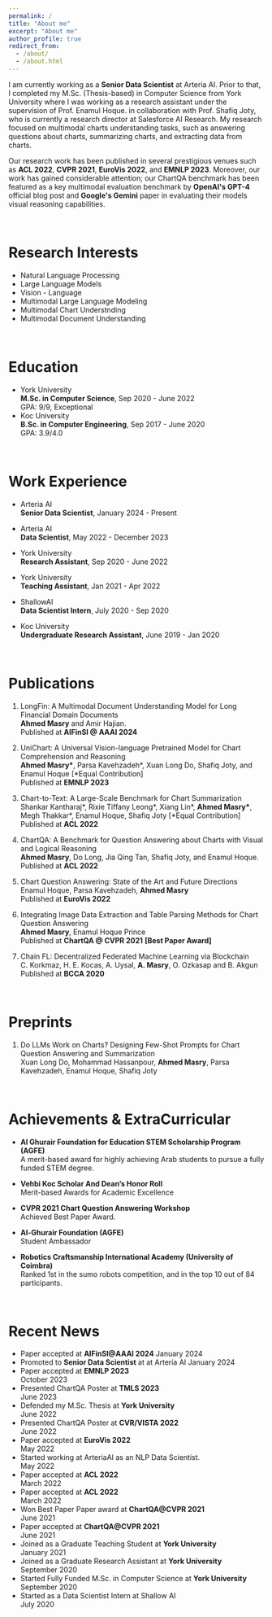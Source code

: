 ```yaml
---
permalink: /
title: "About me"
excerpt: "About me"
author_profile: true
redirect_from: 
  - /about/
  - /about.html
---
```



I am currently working as a **Senior Data Scientist** at <a href="https://www.arteria.ai/" style="text-decoration: none; color: #99FF9FF;">Arteria AI</a>. Prior to that, I completed my M.Sc. (Thesis-based) in Computer Science from <a href="https://www.yorku.ca/" style="text-decoration: none; color: #99FF9FF;">York University</a> where I was working as a research assistant under the supervision of <a href="http://www.yorku.ca/enamulh/index.html" style="text-decoration: none; color: #99FF9FF;">Prof. Enamul Hoque</a>. in collaboration with <a href="https://raihanjoty.github.io/" style="text-decoration: none; color: #99FF9FF;">Prof. Shafiq Joty</a>, who is currently a research director at <a href="https://www.salesforceairesearch.com/" style="text-decoration: none; color: #99FF9FF;">Salesforce AI Research</a>. My research focused on multimodal charts understanding tasks, such as answering questions about charts, summarizing charts, and extracting data from charts.

Our research work has been published in several prestigious venues such as **ACL 2022**, **CVPR 2021**, **EuroVis 2022**, and **EMNLP 2023**. Moreover, our work has gained considerable attention; our <a href="https://github.com/vis-nlp/ChartQA" style="text-decoration: none; color: #99FF9FF;">ChartQA benchmark</a> has been featured as a key multimodal evaluation benchmark by **OpenAI's GPT-4** official blog post and **Google's Gemini** paper in evaluating their models visual reasoning capabilities.

<br />

Research Interests
======
* Natural Language Processing
* Large Language Models
* Vision - Language
* Multimodal Large Language Modeling
* Multimodal Chart Understnding
* Multimodal Document Understanding

<br />

Education
======

* <a href="https://www.yorku.ca/" style="text-decoration: none; color: #99FF9FF;">York University</a>  
**M.Sc. in Computer Science**, Sep 2020 - June 2022  
GPA: 9/9, Exceptional
* <a href="https://www.ku.edu.tr/en/" style="text-decoration: none; color: #99FF9FF;">Koc University</a>  
**B.Sc. in Computer Engineering**, Sep 2017 - June 2020  
GPA: 3.9/4.0

<br />

Work Experience
======
* <a href="https://www.arteria.ai/" style="text-decoration: none; color: #99FF9FF;">Arteria AI</a>  
**Senior Data Scientist**, January 2024 - Present
  
* <a href="https://www.arteria.ai/" style="text-decoration: none; color: #99FF9FF;">Arteria AI</a>  
**Data Scientist**, May 2022 - December 2023
  
* <a href="https://www.yorku.ca/" style="text-decoration: none; color: #99FF9FF;">York University</a>  
**Research Assistant**, Sep 2020 - June 2022

* <a href="https://www.yorku.ca/" style="text-decoration: none; color: #99FF9FF;">York University</a>  
**Teaching Assistant**, Jan 2021 - Apr 2022

* ShallowAI  
**Data Scientist Intern**, July 2020 - Sep 2020

* <a href="https://www.ku.edu.tr/en/" style="text-decoration: none; color: #99FF9FF;">Koc University</a>     
**Undergraduate Research Assistant**, June 2019 - Jan 2020

<br />

Publications
======

1. <a href="https://arxiv.org/abs/2401.15050" style="text-decoration: none; color: #99FF9FF;">LongFin: A Multimodal Document Understanding Model for Long Financial Domain Documents</a>  
**Ahmed Masry** and Amir Hajian.  
Published at **AIFinSI @ AAAI 2024**

3. <a href="https://arxiv.org/abs/2305.14761" style="text-decoration: none; color: #99FF9FF;">UniChart: A Universal Vision-language Pretrained Model for Chart Comprehension and Reasoning</a>  
**Ahmed Masry\***, Parsa Kavehzadeh\*, Xuan Long Do, Shafiq Joty, and Enamul Hoque [\*Equal Contribution]  
Published at **EMNLP 2023**

4. <a href="https://aclanthology.org/2022.acl-long.277/" style="text-decoration: none; color: #99FF9FF;">Chart-to-Text: A Large-Scale Benchmark for Chart Summarization</a>  
Shankar Kantharaj\*, Rixie Tiffany Leong\*, Xiang Lin\*, **Ahmed Masry\***, Megh Thakkar\*, Enamul Hoque, Shafiq Joty [\*Equal Contribution]  
Published at **ACL 2022**

5. <a href="https://aclanthology.org/2022.findings-acl.177/" style="text-decoration: none; color: #99FF9FF;">ChartQA: A Benchmark for Question Answering about Charts with Visual and Logical Reasoning</a>  
**Ahmed Masry**, Do Long, Jia Qing Tan, Shafiq Joty, and Enamul Hoque.  
Published at **ACL 2022**

6. <a href="https://arxiv.org/abs/2205.03966" style="text-decoration: none; color: #99FF9FF;">Chart Question Answering: State of the Art and Future Directions</a>   
Enamul Hoque, Parsa Kavehzadeh, **Ahmed Masry**  
Published at **EuroVis 2022**

7. <a href="https://www.yorku.ca/enamulh/papers/cqaw.pdf" style="text-decoration: none; color: #99FF9FF;">Integrating Image Data Extraction and Table Parsing Methods for Chart Question Answering</a>  
**Ahmed Masry**, Enamul Hoque Prince  
Published at **ChartQA @ CVPR 2021** **[Best Paper Award]**

8. <a href="https://ieeexplore.ieee.org/document/9274451" style="text-decoration: none; color: #99FF9FF;">Chain FL: Decentralized Federated Machine Learning via Blockchain</a>  
C. Korkmaz, H. E. Kocas, A. Uysal, **A. Masry**, O. Ozkasap and B. Akgun  
Published at **BCCA 2020**

<br />

Preprints
======

1. <a href="https://arxiv.org/abs/2312.10610" style="text-decoration: none; color: #99FF9FF;">Do LLMs Work on Charts? Designing Few-Shot Prompts for Chart Question Answering and Summarization</a>  
Xuan Long Do, Mohammad Hassanpour, **Ahmed Masry**, Parsa Kavehzadeh, Enamul Hoque, Shafiq Joty

<br />

Achievements & ExtraCurricular
======
* **Al Ghurair Foundation for Education STEM Scholarship Program (AGFE)**  
A merit-based award for highly achieving Arab students to pursue a fully funded STEM degree.

* **Vehbi Koc Scholar And Dean’s Honor Roll**  
Merit-based Awards for Academic Excellence

* **CVPR 2021 Chart Question Answering Workshop**  
Achieved Best Paper Award.

* **Al-Ghurair Foundation (AGFE)**  
Student Ambassador

* **Robotics Craftsmanship International Academy (University of Coimbra)**  
Ranked 1st in the sumo robots competition, and in the top 10 out of 84 participants.

<br />

Recent News
======
* Paper accepted at **AIFinSI@AAAI 2024**
January 2024
* Promoted to **Senior Data Scientist** at at Arteria AI 
January 2024
* Paper accepted at **EMNLP 2023**  
October 2023
* Presented ChartQA Poster at **TMLS 2023**  
June 2023
* Defended my M.Sc. Thesis at **York University**  
June 2022
* Presented ChartQA Poster at **CVR/VISTA 2022**  
June 2022
* Paper accepted at **EuroVis 2022**  
May 2022
* Started working at ArteriaAI as an NLP Data Scientist.  
May 2022
* Paper accepted at **ACL 2022**  
March 2022
* Paper accepted at **ACL 2022**  
March 2022
* Won Best Paper Paper award at **ChartQA@CVPR 2021**  
June 2021
* Paper accepted at **ChartQA@CVPR 2021**  
June 2021
* Joined as a Graduate Teaching Student at **York University**  
January 2021
* Joined as a Graduate Research Assistant at **York University**  
September 2020
* Started Fully Funded M.Sc. in Computer Science at **York University**  
September 2020
* Started as a Data Scientist Intern at Shallow AI  
July 2020

